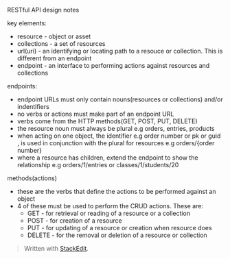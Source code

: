 RESTful API design notes 

key elements:
- resource - object or asset 
- collections - a set of resources 
- url(uri) - an identifying or locating path to a resouce or collection. This is different from an endpoint 
- endpoint - an interface to performing actions against resources and collections

endpoints:
 - endpoint URLs must only contain nouns(resources or collections) and/or indentifiers
 - no verbs or actions must make part of an endpoint URL
 - verbs come from the HTTP methods(GET, POST, PUT, DELETE)
 - the resource noun must always be plural e.g orders, entries, products
 - when acting on one object, the identifier e.g order number or pk or guid , is used in conjunction with the plural for resources e.g orders/{order number}
 - where a resource has children,  extend the endpoint to show the relationship  e.g orders/1/entries or classes/1/students/20
 
 methods(actions)
 - these are the verbs that define the actions to be performed against an object
 - 4 of these must be used to perform the CRUD  actions. These are:
	 - GET - for retrieval or reading of a resource or a collection
	 - POST - for creation of a resource
	 - PUT - for updating of a resource or creation when resource does
	 - DELETE - for the removal or deletion of a resource or collection 

 




> Written with [StackEdit](https://stackedit.io/).
<!--stackedit_data:
eyJoaXN0b3J5IjpbLTEzNDg1MjI2NzcsLTEyNzk0OTcyMDksLT
YxOTM5NjIxLDIxNDE1NjEzNThdfQ==
-->